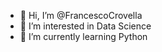 - 👋 Hi, I’m @FrancescoCrovella
- 👀 I’m interested in Data Science
- 🌱 I’m currently learning Python
